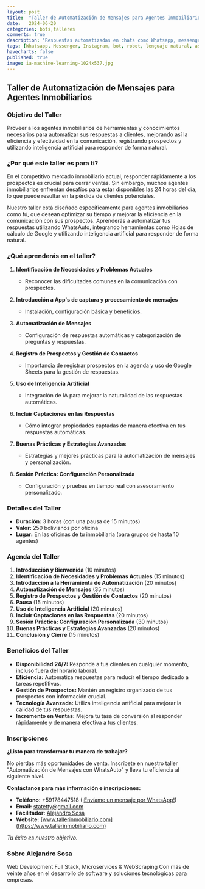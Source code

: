 ```yaml
---
layout: post
title:  "Taller de Automatización de Mensajes para Agentes Inmobiliarios"
date:   2024-06-20
categories: bots,talleres
comments: true
description: "Respuestas automatizadas en chats como Whatsapp, messenger o Instagram para una atención 24/7"
tags: [Whatsapp, Messenger, Instagram, bot, robot, lenguaje natural, asistente, taller, automatización, inmobiliaria, broker, real state]
havecharts: false
published: true
image: ia-machine-learning-1024x537.jpg
---
```



## Taller de Automatización de Mensajes para Agentes Inmobiliarios

### Objetivo del Taller

Proveer a los agentes inmobiliarios de herramientas y conocimientos necesarios para automatizar sus respuestas a clientes, mejorando así la eficiencia y efectividad en la comunicación, registrando prospectos y utilizando inteligencia artificial para responder de forma natural.

### ¿Por qué este taller es para ti?

En el competitivo mercado inmobiliario actual, responder rápidamente a los prospectos es crucial para cerrar ventas. Sin embargo, muchos agentes inmobiliarios enfrentan desafíos para estar disponibles las 24 horas del día, lo que puede resultar en la pérdida de clientes potenciales.

Nuestro taller está diseñado específicamente para agentes inmobiliarios como tú, que desean optimizar su tiempo y mejorar la eficiencia en la comunicación con sus prospectos. Aprenderás a automatizar tus respuestas utilizando WhatsAuto, integrando herramientas como Hojas de cálculo de Google y utilizando inteligencia artificial para responder de forma natural.

### ¿Qué aprenderás en el taller?

1. **Identificación de Necesidades y Problemas Actuales**
    - Reconocer las dificultades comunes en la comunicación con prospectos.

2. **Introducción a App's de captura y procesamiento de mensajes**
    - Instalación, configuración básica y beneficios.

3. **Automatización de Mensajes**
    - Configuración de respuestas automáticas y categorización de preguntas y respuestas.

4. **Registro de Prospectos y Gestión de Contactos**
    - Importancia de registrar prospectos en la agenda y uso de Google Sheets para la gestión de respuestas.

5. **Uso de Inteligencia Artificial**
    - Integración de IA para mejorar la naturalidad de las respuestas automáticas.

6. **Incluir Captaciones en las Respuestas**
    - Cómo integrar propiedades captadas de manera efectiva en tus respuestas automáticas.

7. **Buenas Prácticas y Estrategias Avanzadas**
    - Estrategias y mejores prácticas para la automatización de mensajes y personalización.

8. **Sesión Práctica: Configuración Personalizada**
    - Configuración y pruebas en tiempo real con asesoramiento personalizado.

### Detalles del Taller

- **Duración:** 3 horas (con una pausa de 15 minutos)
- **Valor:** 250 bolivianos por oficina
- **Lugar:** En las oficinas de tu inmobiliaria (para grupos de hasta 10 agentes)

### Agenda del Taller

1. **Introducción y Bienvenida** (10 minutos)
2. **Identificación de Necesidades y Problemas Actuales** (15 minutos)
3. **Introducción a la Herramienta de Automatización** (20 minutos)
4. **Automatización de Mensajes** (35 minutos)
5. **Registro de Prospectos y Gestión de Contactos** (20 minutos)
6. **Pausa** (15 minutos)
7. **Uso de Inteligencia Artificial** (20 minutos)
8. **Incluir Captaciones en las Respuestas** (20 minutos)
9. **Sesión Práctica: Configuración Personalizada** (30 minutos)
10. **Buenas Prácticas y Estrategias Avanzadas** (20 minutos)
11. **Conclusión y Cierre** (15 minutos)

### Beneficios del Taller

- **Disponibilidad 24/7:** Responde a tus clientes en cualquier momento, incluso fuera del horario laboral.
- **Eficiencia:** Automatiza respuestas para reducir el tiempo dedicado a tareas repetitivas.
- **Gestión de Prospectos:** Mantén un registro organizado de tus prospectos con información crucial.
- **Tecnología Avanzada:** Utiliza inteligencia artificial para mejorar la calidad de tus respuestas.
- **Incremento en Ventas:** Mejora tu tasa de conversión al responder rápidamente y de manera efectiva a tus clientes.

### Inscripciones

**¿Listo para transformar tu manera de trabajar?**

No pierdas más oportunidades de venta. Inscríbete en nuestro taller "Automatización de Mensajes con WhatsAuto" y lleva tu eficiencia al siguiente nivel.

**Contáctanos para más información e inscripciones:**

- **Teléfono:** +59178447518 ([¡Envíame un mensaje por WhatsApp!](https://api.whatsapp.com/send?phone=59178447518&text=Me%20interesa%20mucho%20el%20taller%20de%20Automatización%20de%20Mensajes%20para%20Agentes%20Inmobiliarios))
- **Email:** statetty@gmail.com
- **Facilitador:** [Alejandro Sosa](https://www.linkedin.com/in/alejandrososa/)
- **Website:** [www.tallerinmobiliario.com](https://www.tallerinmobiliario.com)

_Tu éxito es nuestro objetivo._


### Sobre Alejandro Sosa	
Web Development Full Stack, Microservices & WebScraping 
Con más de veinte años en el desarrollo de software y soluciones tecnológicas para empresas. 
